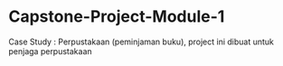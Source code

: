 # Capstone-Project-Module-1
Case Study : Perpustakaan (peminjaman buku),
project ini dibuat untuk penjaga perpustakaan
